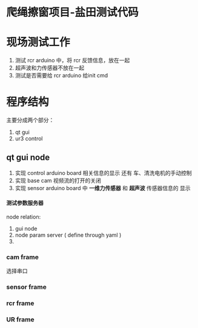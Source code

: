 # 爬绳擦窗项目-盐田测试代码

# 现场测试工作
1. 测试 rcr arduino 中，将 rcr 反馈信息，放在一起
2. 超声波和力传感器不放在一起
3. 测试是否需要给 rcr arduino 给init cmd

# 程序结构

主要分成两个部分：
1. qt gui
2. ur3 control

## qt gui node
1. 实现 control arduino board 相关信息的显示 还有 车、清洗电机的手动控制
2. 实现 base cam 视频流的打开的关闭
3. 实现 sensor arduino board 中 **一维力传感器** 和 **超声波** 传感器信息的 显示

#### 测试参数服务器 

node relation:
1. gui node
2. node param server ( define through yaml )
3. 

### cam frame
选择串口


### sensor frame



### rcr frame



### UR frame

### 
